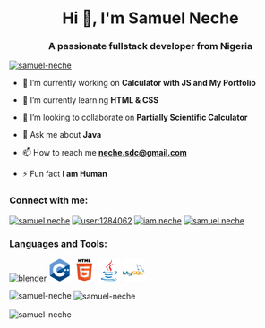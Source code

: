  <h1 align="center">Hi 👋, I'm Samuel Neche</h1>

<h3 align="center">A passionate fullstack developer from Nigeria</h3>

<p align="left"> <a href="https://github.com/ryo-ma/github-profile-trophy"><img src="https://github-profile-trophy.vercel.app/?username=samuel-neche" alt="samuel-neche" /></a> </p>

- 🔭 I’m currently working on **Calculator with JS and My Portfolio**

- 🌱 I’m currently learning **HTML & CSS**

- 👯 I’m looking to collaborate on **Partially Scientific Calculator**

- 💬 Ask me about **Java**

- 📫 How to reach me **neche.sdc@gmail.com**

- ⚡ Fun fact **I am Human**

<h3 align="left">Connect with me:</h3>
<p align="left">
<a href="https://linkedin.com/in/samuel neche" target="blank"><img align="center" src="https://raw.githubusercontent.com/rahuldkjain/github-profile-readme-generator/master/src/images/icons/Social/linked-in-alt.svg" alt="samuel neche" height="30" width="40" /></a>
<a href="https://stackoverflow.com/users/user:1284062" target="blank"><img align="center" src="https://raw.githubusercontent.com/rahuldkjain/github-profile-readme-generator/master/src/images/icons/Social/stack-overflow.svg" alt="user:1284062" height="30" width="40" /></a>
<a href="https://instagram.com/iam.neche" target="blank"><img align="center" src="https://raw.githubusercontent.com/rahuldkjain/github-profile-readme-generator/master/src/images/icons/Social/instagram.svg" alt="iam.neche" height="30" width="40" /></a>
<a href="https://www.youtube.com/c/samuel neche" target="blank"><img align="center" src="https://raw.githubusercontent.com/rahuldkjain/github-profile-readme-generator/master/src/images/icons/Social/youtube.svg" alt="samuel neche" height="30" width="40" /></a>
</p>

<h3 align="left">Languages and Tools:</h3>
<p align="left"> <a href="https://www.blender.org/" target="_blank" rel="noreferrer"> <img src="https://download.blender.org/branding/community/blender_community_badge_white.svg" alt="blender" width="40" height="40"/> </a> <a href="https://www.w3schools.com/cpp/" target="_blank" rel="noreferrer"> <img src="https://raw.githubusercontent.com/devicons/devicon/master/icons/cplusplus/cplusplus-original.svg" alt="cplusplus" width="40" height="40"/> </a> <a href="https://www.w3.org/html/" target="_blank" rel="noreferrer"> <img src="https://raw.githubusercontent.com/devicons/devicon/master/icons/html5/html5-original-wordmark.svg" alt="html5" width="40" height="40"/> </a> <a href="https://www.java.com" target="_blank" rel="noreferrer"> <img src="https://raw.githubusercontent.com/devicons/devicon/master/icons/java/java-original.svg" alt="java" width="40" height="40"/> </a> <a href="https://www.mysql.com/" target="_blank" rel="noreferrer"> <img src="https://raw.githubusercontent.com/devicons/devicon/master/icons/mysql/mysql-original-wordmark.svg" alt="mysql" width="40" height="40"/> </a> </p>

<p><img align="left" src="https://github-readme-stats.vercel.app/api/top-langs?username=samuel-neche&show_icons=true&locale=en&layout=compact" alt="samuel-neche" /></p>

<p>&nbsp;<img align="center" src="https://github-readme-stats.vercel.app/api?username=samuel-neche&show_icons=true&locale=en" alt="samuel-neche" /></p>

<p><img align="center" src="https://github-readme-streak-stats.herokuapp.com/?user=samuel-neche&" alt="samuel-neche" /></p>
